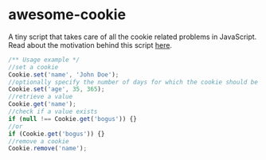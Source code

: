 awesome-cookie
==============

A tiny script that takes care of all the cookie related problems in JavaScript.
Read about the motivation behind this script [here](http://thealjey.tumblr.com/javascript-cookies).

```javascript
/** Usage example */
//set a cookie
Cookie.set('name', 'John Doe');
//optionally specify the number of days for which the cookie should be valid
Cookie.set('age', 35, 365);
//retrieve a value
Cookie.get('name');
//check if a value exists
if (null !== Cookie.get('bogus')) {}
//or
if (Cookie.get('bogus')) {}
//remove a cookie
Cookie.remove('name');
```